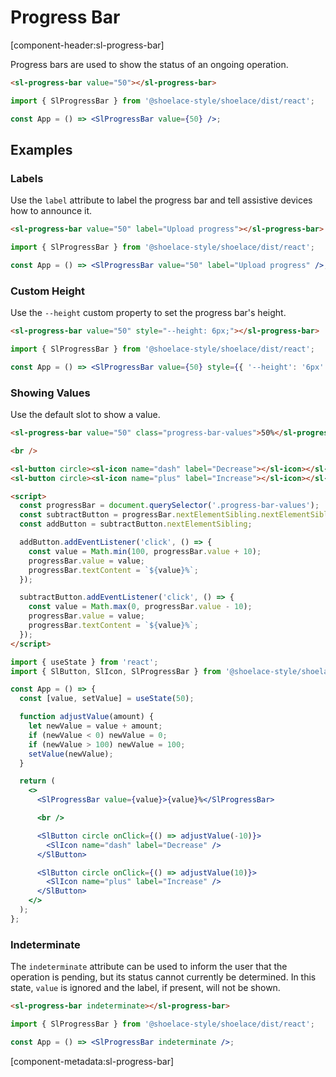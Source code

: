 # Progress Bar

[component-header:sl-progress-bar]

Progress bars are used to show the status of an ongoing operation.

```html preview
<sl-progress-bar value="50"></sl-progress-bar>
```

```jsx react
import { SlProgressBar } from '@shoelace-style/shoelace/dist/react';

const App = () => <SlProgressBar value={50} />;
```

## Examples

### Labels

Use the `label` attribute to label the progress bar and tell assistive devices how to announce it.

```html preview
<sl-progress-bar value="50" label="Upload progress"></sl-progress-bar>
```

```jsx react
import { SlProgressBar } from '@shoelace-style/shoelace/dist/react';

const App = () => <SlProgressBar value="50" label="Upload progress" />;
```

### Custom Height

Use the `--height` custom property to set the progress bar's height.

```html preview
<sl-progress-bar value="50" style="--height: 6px;"></sl-progress-bar>
```

```jsx react
import { SlProgressBar } from '@shoelace-style/shoelace/dist/react';

const App = () => <SlProgressBar value={50} style={{ '--height': '6px' }} />;
```

### Showing Values

Use the default slot to show a value.

```html preview
<sl-progress-bar value="50" class="progress-bar-values">50%</sl-progress-bar>

<br />

<sl-button circle><sl-icon name="dash" label="Decrease"></sl-icon></sl-button>
<sl-button circle><sl-icon name="plus" label="Increase"></sl-icon></sl-button>

<script>
  const progressBar = document.querySelector('.progress-bar-values');
  const subtractButton = progressBar.nextElementSibling.nextElementSibling;
  const addButton = subtractButton.nextElementSibling;

  addButton.addEventListener('click', () => {
    const value = Math.min(100, progressBar.value + 10);
    progressBar.value = value;
    progressBar.textContent = `${value}%`;
  });

  subtractButton.addEventListener('click', () => {
    const value = Math.max(0, progressBar.value - 10);
    progressBar.value = value;
    progressBar.textContent = `${value}%`;
  });
</script>
```

```jsx react
import { useState } from 'react';
import { SlButton, SlIcon, SlProgressBar } from '@shoelace-style/shoelace/dist/react';

const App = () => {
  const [value, setValue] = useState(50);

  function adjustValue(amount) {
    let newValue = value + amount;
    if (newValue < 0) newValue = 0;
    if (newValue > 100) newValue = 100;
    setValue(newValue);
  }

  return (
    <>
      <SlProgressBar value={value}>{value}%</SlProgressBar>

      <br />

      <SlButton circle onClick={() => adjustValue(-10)}>
        <SlIcon name="dash" label="Decrease" />
      </SlButton>

      <SlButton circle onClick={() => adjustValue(10)}>
        <SlIcon name="plus" label="Increase" />
      </SlButton>
    </>
  );
};
```

### Indeterminate

The `indeterminate` attribute can be used to inform the user that the operation is pending, but its status cannot currently be determined. In this state, `value` is ignored and the label, if present, will not be shown.

```html preview
<sl-progress-bar indeterminate></sl-progress-bar>
```

```jsx react
import { SlProgressBar } from '@shoelace-style/shoelace/dist/react';

const App = () => <SlProgressBar indeterminate />;
```

[component-metadata:sl-progress-bar]
